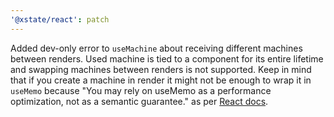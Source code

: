 ```yaml
---
'@xstate/react': patch
---
```


Added dev-only error to `useMachine` about receiving different machines between renders. Used machine is tied to a component for its entire lifetime and swapping machines between renders is not supported. Keep in mind that if you create a machine in render it might not be enough to wrap it in `useMemo` because "You may rely on useMemo as a performance optimization, not as a semantic guarantee." as per [React docs](https://reactjs.org/docs/hooks-reference.html#usememo).
